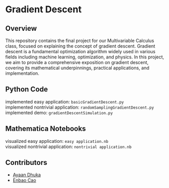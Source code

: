 # Gradient Descent

## Overview
This repository contains the final project for our Multivariable Calculus class, focused on explaining the concept of gradient descent. Gradient descent is a fundamental optimization algorithm widely used in various fields including machine learning, optimization, and physics. In this project, we aim to provide a comprehensive exposition on gradient descent, covering its mathematical underpinnings, practical applications, and implementation.

## Python Code
implemented easy application: `basicGradientDescent.py`\
implemented nontrivial application: `randomSamplingGradientDescent.py`\
implemented demo: `gradientDescentSimulation.py`

## Mathematica Notebooks
visualized easy application: `easy application.nb`\
visualized nontrivial application: `nontrivial application.nb`

## Contributors
- [Ayaan Dhuka](https://github.com/Nobbertins)
- [Enbao Cao](https://github.com/ecao77)
